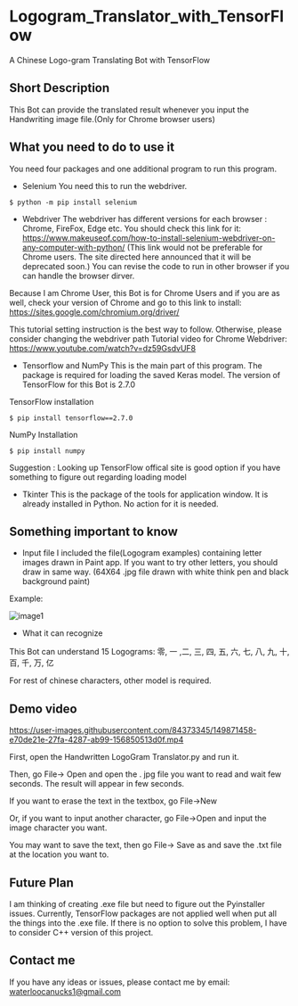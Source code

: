 # Logogram_Translator_with_TensorFlow
A Chinese Logo-gram Translating Bot with TensorFlow

## Short Description
This Bot can provide the translated result whenever you input the Handwriting image file.(Only for Chrome browser users)

## What you need to do to use it
You need four packages and one additional program to run this program.

* Selenium
You need this to run the webdriver.
```
$ python -m pip install selenium
```
* Webdriver
The webdriver has different versions for each browser : Chrome, FireFox, Edge etc.
You should check this link for it: https://www.makeuseof.com/how-to-install-selenium-webdriver-on-any-computer-with-python/
(This link would not be preferable for Chrome users. The site directed here announced that it will be deprecated soon.)
You can revise the code to run in other browser if you can handle the browser dirver.

Because I am Chrome User, this Bot is for Chrome Users 
and if you are as well, check your version of Chrome and go to this link to install: https://sites.google.com/chromium.org/driver/

This tutorial setting instruction is the best way to follow. Otherwise, please consider changing the webdriver path
Tutorial video for Chrome Webdriver: https://www.youtube.com/watch?v=dz59GsdvUF8

* Tensorflow and NumPy
This is the main part of this program. The package is required for loading the saved Keras model.
The version of TensorFlow for this Bot is 2.7.0

TensorFlow installation
```
$ pip install tensorflow==2.7.0
```
NumPy Installation
```
$ pip install numpy
```

Suggestion : Looking up TensorFlow offical site is good option if you have something to figure out regarding loading model

* Tkinter
This is the package of the tools for application window. It is already installed in Python. No action for it is needed.

## Something important to know
* Input file 
I included the file(Logogram examples) containing letter images drawn in Paint app.
If you want to try other letters, you should draw in same way. (64X64 .jpg file drawn with white think pen and black background paint)

Example:

![image1](https://user-images.githubusercontent.com/84373345/149867828-362da2ea-446b-44bb-85e4-8423750df80f.jpg)

* What it can recognize

This Bot can understand 15 Logograms: 零, 一 ,二, 三, 四, 五, 六, 七, 八, 九, 十, 百, 千, 万, 亿 

For rest of chinese characters, other model is required. 

## Demo video


https://user-images.githubusercontent.com/84373345/149871458-e70de21e-27fa-4287-ab99-156850513d0f.mp4

First, open the Handwritten LogoGram Translator.py and run it.

Then, go File-> Open and open the . jpg file you want to read and wait few seconds. The result will appear in few seconds.

If you want to erase the text in the textbox, go File->New

Or, if you want to input another character, go File->Open and input the image character you want.

You may want to save the text, then go File-> Save as and save the .txt file at the location you want to.


## Future Plan
I am thinking of creating .exe file but need to figure out the Pyinstaller issues.
Currently, TensorFlow packages are not applied well when put all the things into the .exe file.
If there is no option to solve this problem, I have to consider C++ version of this project.

## Contact me
If you have any ideas or issues, please contact me by email: waterloocanucks1@gmail.com
